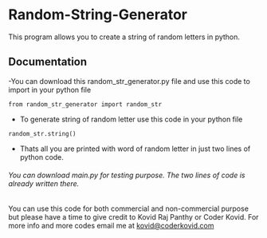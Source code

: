 # Random-String-Generator
This program allows you to create a string of random letters in python.
## Documentation
-You can download this random_str_generator.py file and use this code to import in your python file
```
from random_str_generator import random_str
```
- To generate string of random letter use this code in your python file
```
random_str.string()
```
- Thats all you are printed with word of random letter in just two lines of python code.

###### You can download main.py for testing purpose. The two lines of code is already written there.

You can use this code for both commercial and non-commercial purpose but please have a time to give credit to Kovid Raj Panthy or Coder Kovid. For more info and more codes email me at kovid@coderkovid.com
